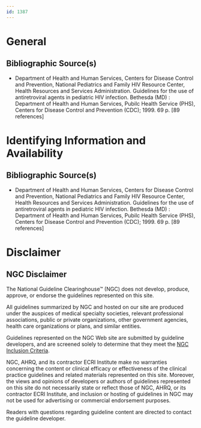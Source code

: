 ```yaml
---
id: 1387
---
```


# General

## Bibliographic Source(s)

- Department of Health and Human Services, Centers for Disease Control and Prevention, National Pediatrics and Family HIV Resource Center, Health Resources and Services Administration. Guidelines for the use of antiretroviral agents in pediatric HIV infection. Bethesda (MD) : Department of Health and Human Services, Pubilc Health Service (PHS), Centers for Disease Control and Prevention (CDC); 1999. 69 p. [89 references]

# Identifying Information and Availability

## Bibliographic Source(s)

- Department of Health and Human Services, Centers for Disease Control and Prevention, National Pediatrics and Family HIV Resource Center, Health Resources and Services Administration. Guidelines for the use of antiretroviral agents in pediatric HIV infection. Bethesda (MD) : Department of Health and Human Services, Pubilc Health Service (PHS), Centers for Disease Control and Prevention (CDC); 1999. 69 p. [89 references]

# Disclaimer

## NGC Disclaimer

The National Guideline Clearinghouse™ (NGC) does not develop, produce, approve, or endorse the guidelines represented on this site.

All guidelines summarized by NGC and hosted on our site are produced under the auspices of medical specialty societies, relevant professional associations, public or private organizations, other government agencies, health care organizations or plans, and similar entities.

Guidelines represented on the NGC Web site are submitted by guideline developers, and are screened solely to determine that they meet the [NGC Inclusion Criteria](/help-and-about/summaries/inclusion-criteria).

NGC, AHRQ, and its contractor ECRI Institute make no warranties concerning the content or clinical efficacy or effectiveness of the clinical practice guidelines and related materials represented on this site. Moreover, the views and opinions of developers or authors of guidelines represented on this site do not necessarily state or reflect those of NGC, AHRQ, or its contractor ECRI Institute, and inclusion or hosting of guidelines in NGC may not be used for advertising or commercial endorsement purposes.

Readers with questions regarding guideline content are directed to contact the guideline developer.

